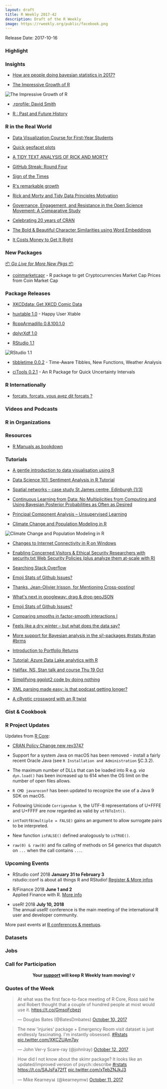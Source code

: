 ```yaml
---
layout: draft
title: R Weekly 2017-42
description: Draft of the R Weekly
image: https://rweekly.org/public/facebook.png
---
```


Release Date: 2017-10-16

###  Highlight


### Insights

+ [How are people doing bayesian statistics in 2017?](https://www.reddit.com/r/rstats/comments/74y8ms/how_are_people_doing_bayesian_statistics_in_2017/)

+ [The Impressive Growth of R](https://stackoverflow.blog/2017/10/10/impressive-growth-r/)

![The Impressive Growth of R](https://zgab33vy595fw5zq-zippykid.netdna-ssl.com/wp-content/uploads/2017/10/plot_tags_time-1-675x675.png)

+ [.rprofile: David Smith](http://ropensci.org/blog/blog/2017/10/13/rprofile-david-smith)

+ [R : Past and Future History](https://www.stat.auckland.ac.nz/~ihaka/downloads/Interface98.pdf)

###  R in the Real World

+ [Data Visualization Course for First-Year Students](http://citizen-statistician.org/2017/10/07/data-visualization-course-for-freshmen/)

+ [Quick geofacet plots](http://lenkiefer.com/2017/10/10/quick-geofacet-plots/)


+ [A TIDY TEXT ANALYSIS OF RICK AND MORTY](http://tamaszilagyi.com/blog/a-tidy-text-analysis-of-rick-and-morty/)

+ [GitHub Streak: Round Four](http://dirk.eddelbuettel.com/blog/2017/10/12#github_oct2016_oct2017)


+ [Sign of the Times](http://giorasimchoni.com/2017/10/08/2017-10-08-sign-of-the-times/)

+ [R's remarkable growth](http://blog.revolutionanalytics.com/2017/10/rs-remarkable-growth.html)

+ [Rick and Morty and Tidy Data Principles Motivation](http://pacha.hk/2017-10-13_rick_and_morty_tidy_data.html)

+ [Governance, Engagement, and Resistance in the Open Science Movement: A Comparative Study](http://ropensci.org/blog/blog/2017/10/06/sholler-plan)

+ [Celebrating 20 years of CRAN](https://scottishsnow.wordpress.com/2017/10/09/celebrating-20-years-of-cran/)

+ [The Bold & Beautiful Character Similarities using Word Embeddings](https://longhowlam.wordpress.com/2017/10/12/the-bold-beautiful-character-similarities-using-word-embeddings/)

+ [It Costs Money to Get It Right](https://simplystatistics.org/2017/10/09/it-costs-money-to-get-it-right/)

###  New Packages

<p class="added-hostname"><a href="https://rweekly.org/live" target="_blank" class="externalLink">📦 <i>Go Live for More New Pkgs</i> 📦</a></p>

+ [coinmarketcapr](https://github.com/amrrs/coinmarketcapr) - R package to get Cryptocurrencies Market Cap Prices from Coin Market Cap


### Package Releases

+ [XKCDdata: Get XKCD Comic Data](https://cran.r-project.org/web/packages/XKCDdata/index.html)

+ [huxtable 1.0](https://hughjonesd.github.io/huxtable/) - Happy User Xtable

+ [RcppArmadillo 0.8.100.1.0](http://dirk.eddelbuettel.com/blog/2017/10/11#rcpparmadillo_0.8.100.1.0)

+ [dplyrXdf 1.0](http://blog.revolutionanalytics.com/2017/10/announcing-dplyrxdf-10.html)

+ [RStudio 1.1](https://blog.rstudio.com/2017/10/09/rstudio-v1.1-released/)

![RStudio 1.1](https://pbs.twimg.com/media/DLtlkJyUIAM-jrf.png)

+ [tibbletime 0.0.2](http://www.business-science.io/code-tools/2017/10/08/tibbletime-0-0-2.html) - Time-Aware Tibbles, New Functions, Weather Analysis

+ [ciTools 0.2.1](https://github.com/jthaman/ciTools) - An R Package for Quick Uncertainty Intervals

###  R Internationally

+ [forcats, forcats, vous avez dit forcats ?](https://thinkr.fr/forcats-forcats-vous-avez-dit-forcats/)

###  Videos and Podcasts



###  R in Organizations



###  Resources

+ [R Manuals as bookdown](http://colinfay.me/r-manuals/)


###  Tutorials

+ [A gentle introduction to data visualisation using R](https://eight2late.wordpress.com/2017/10/10/a-gentle-introduction-to-data-visualisation-using-r/)

+ [Data Science 101: Sentiment Analysis in R Tutorial](http://blog.kaggle.com/2017/10/05/data-science-101-sentiment-analysis-in-r-tutorial/)

+ [Spatial networks – case study St James centre, Edinburgh (1/3)](https://scottishsnow.wordpress.com/2017/10/08/spatial-networks-stjames-1/)

+ [Continuous Learning from Data: No Multiplicities from Computing and Using Bayesian Posterior Probabilities as Often as Desired](http://www.fharrell.com/2017/10/continuous-learning-from-data-no.html)

+ [Principal Component Analysis – Unsupervised Learning](https://datascienceplus.com/principal-component-analysis-unsupervised-learning/)

+ [Climate Change and Population Modeling in R](https://rviews.rstudio.com/2017/10/09/population-modeling-in-r/)

![Climate Change and Population Modeling in R](https://rviews.rstudio.com/post/2017-10-04-population-modeling-in-r_files/figure-html/unnamed-chunk-3-1.png)

+ [Changes to Internet Connectivity in R on Windows](http://ropensci.org/blog/technotes/2017/10/10/curl-30)

+ [Enabling Concerned Visitors & Ethical Security Researchers with security.txt Web Security Policies (plus analyze them at-scale with R)](https://rud.is/b/2017/10/09/enabling-concerned-visitors-ethical-security-researchers-with-security-txt-web-security-policies-plus-analyze-them-at-scale-with-r/)

+ [Searching Stack Overflow](https://www.mytinyshinys.com/2017/10/10/searching-stack-overflow)

+ [Emoji Stats of Github Issues?](https://yihui.name/en/2017/10/emoji-stats-of-github-issues/)

+ [Thanks, Jean-Olivier Irisson, for Mentioning Cross-posting!](https://yihui.name/en/2017/10/cross-posting/)

+ [What's next in googleway: drag & drop geoJSON](https://www.symbolix.com.au/blog-main/b9z2z337hzzfc4hws8gf8lk358473z)

+ [Emoji Stats of Github Issues?](https://yihui.name/en/2017/10/emoji-stats-of-github-issues/)

+ [Comparing smooths in factor-smooth interactions I](http://www.fromthebottomoftheheap.net/2017/10/10/difference-splines-i/)

+ [Feels like a dry winter – but what does the data say?](https://nsaunders.wordpress.com/2017/10/11/feels-like-a-dry-winter-but-what-does-the-data-say/)

+ [More support for Bayesian analysis in the sj!-packages #rstats #rstan #brms](https://strengejacke.wordpress.com/2017/10/11/more-support-for-bayesian-analysis-in-the-sj-packages-rstats-rstan-brms/)

+ [Introduction to Portfolio Returns](https://rviews.rstudio.com/2017/10/11/from-asset-to-portfolio-returns/)

+ [Tutorial: Azure Data Lake analytics with R](http://blog.revolutionanalytics.com/2017/10/adla-with-r.html)

+ [Halifax, NS, Stan talk and course Thu 19 Oct](http://andrewgelman.com/2017/10/11/halifax-ns-stan-talk-course-thu-19-oct/)

+ [Simplifying ggplot2 code by doing nothing](https://tjmahr.github.io/ggplot2-how-to-do-nothing/)

+ [XML parsing made easy: is that podcast getting longer?](https://nsaunders.wordpress.com/2017/10/12/xml-parsing-made-easy-is-that-podcast-getting-longer/)

+ [A cRyptic crossword with an R twist](http://blog.revolutionanalytics.com/2017/10/a-cryptic-crossword-with-an-r-twist.html)

### Gist & Cookbook


<!--<div class="post-more-begin"></div><div class="post-more-end"></div>-->


###  R Project Updates

Updates from [R Core](http://developer.r-project.org/blosxom.cgi/R-devel/NEWS):

+ [CRAN Policy Change new rev3747](https://github.com/eddelbuettel/crp/commit/1232147d12a77ffc675f2eccc2bb052a39aebf4f)

+ Support for a system Java on macOS has been removed - install a fairly recent Oracle Java (see `R Installation and Administration` §C.3.2).

+ The maximum number of DLLs that can be loaded into R e.g. _via_ `dyn.load()` has been increased up to 614 when the OS limit on the number of open files allows.

+ `R CMD javareconf` has been updated to recognize the use of a Java 9 SDK on macOS.

+ Following Unicode `Corrigendum 9`, the UTF-8 representations of U+FFFE and U+FFFF are now regarded as valid by `utf8ToInt()`.

+ `intToUtf8(multiple = FALSE)` gains an argument to allow surrogate pairs to be interpreted.

+ New function `isFALSE()` defined analogously to `isTRUE()`.

+ `raw(0) & raw(0)` and fix calling of methods on S4 generics that dispatch on `...` when the call contains `...`.

###  Upcoming Events

+ RStudio conf 2018 **January 31 to February 3** <br />
rstudio::conf is about all things R and RStudio! [Register & More infos](https://www.rstudio.com/conference/)

+ R/Finance 2018 **June 1 and 2** <br />
Applied Finance with R. [More info](http://www.rinfinance.com)

+ useR! 2018 **July 10, 2018** <br />
The annual useR! conference is the main meeting of the international R user and developer community.

More past events at [R conferences & meetups](https://conf.rweekly.org).

### Datasets



### Jobs



###  Call for Participation


<p class="hide-support added-hostname support-rweekly" style="text-align: center;font-weight: bold;">Your <a class="non-visited externalLink" href="https://www.patreon.com/rweekly" onclick="pas(this)">support</a> will keep R Weekly team moving! 💡</p>

###  Quotes of the Week

<blockquote class="twitter-tweet" data-lang="en"><p lang="en" dir="ltr">At what was the first face-to-face meeting of R Core, Ross said he and Robert thought that a couple of hundred people at most would use it. <a href="https://t.co/GmsoFcbezj">https://t.co/GmsoFcbezj</a></p>&mdash; Douglas Bates (@BatesDmbates) <a href="https://twitter.com/BatesDmbates/status/917847233067933698?ref_src=twsrc%5Etfw">October 10, 2017</a></blockquote>

<blockquote class="twitter-tweet" data-lang="en"><p lang="en" dir="ltr">The new &#39;injuries&#39; package + Emergency Room visit dataset is just endlessly fascinating. I&#39;m instantly obsessed. <a href="https://twitter.com/hashtag/Rstats?src=hash&amp;ref_src=twsrc%5Etfw">#Rstats</a> <a href="https://t.co/XKCZUAm7ay">pic.twitter.com/XKCZUAm7ay</a></p>&mdash; John Ver-y Scare-ray (@johnlray) <a href="https://twitter.com/johnlray/status/918622827732926464?ref_src=twsrc%5Etfw">October 12, 2017</a></blockquote>

<blockquote class="twitter-tweet" data-lang="en"><p lang="en" dir="ltr">How did I not know about the skimr package? It looks like an updated/improved version of psych::describe <a href="https://twitter.com/hashtag/rstats?src=hash&amp;ref_src=twsrc%5Etfw">#rstats</a> <a href="https://t.co/SAJsFa72fT">https://t.co/SAJsFa72fT</a> <a href="https://t.co/xTebZNJkJ3">pic.twitter.com/xTebZNJkJ3</a></p>&mdash; Mike Kearney📊 (@kearneymw) <a href="https://twitter.com/kearneymw/status/918195755432775680?ref_src=twsrc%5Etfw">October 11, 2017</a></blockquote>

